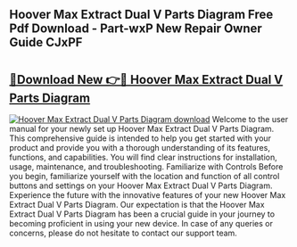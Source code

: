 ## Hoover Max Extract Dual V Parts Diagram Free Pdf Download - Part-wxP New Repair Owner Guide CJxPF

# <h2><a href="http://dfpk9en.blite.top/?on=Hoover+Max+Extract+Dual+V+Parts+Diagram">🔗Download New 👉🔴 Hoover Max Extract Dual V Parts Diagram</a></h2>

[![Hoover Max Extract Dual V Parts Diagram download](https://i.imgur.com/lujVjoI.png)](http://dfpk9en.blite.top/?on=Hoover+Max+Extract+Dual+V+Parts+Diagram)
Welcome to the user manual for your newly set up Hoover Max Extract Dual V Parts Diagram. This comprehensive guide is intended to help you get started with your product and provide you with a thorough understanding of its features, functions, and capabilities. You will find clear instructions for installation, usage, maintenance, and troubleshooting. Familiarize with Controls Before you begin, familiarize yourself with the location and function of all control buttons and settings on your Hoover Max Extract Dual V Parts Diagram. Experience the future with the innovative features of your new Hoover Max Extract Dual V Parts Diagram. Our expectation is that the Hoover Max Extract Dual V Parts Diagram has been a crucial guide in your journey to becoming proficient in using your new device. In case of any queries or concerns, please do not hesitate to contact our support team.
